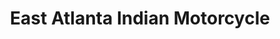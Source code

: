 ---
title: "East Atlanta Indian Motorcycle"
url: /covington/east-atlanta-indian-motorcycle/
shop: motorcycle
---